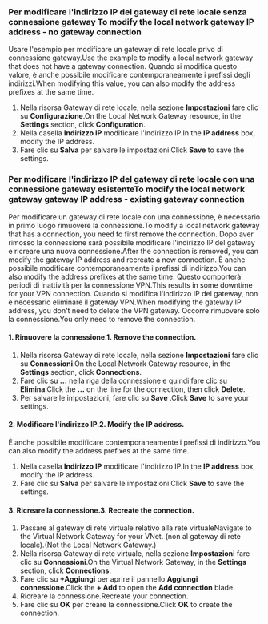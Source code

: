 ### <span data-ttu-id="d71f8-101"><a name="gwipnoconnection"></a> Per modificare l'indirizzo IP del gateway di rete locale senza connessione gateway</span><span class="sxs-lookup"><span data-stu-id="d71f8-101"><a name="gwipnoconnection"></a> To modify the local network gateway IP address - no gateway connection</span></span>

<span data-ttu-id="d71f8-102">Usare l'esempio per modificare un gateway di rete locale privo di connessione gateway.</span><span class="sxs-lookup"><span data-stu-id="d71f8-102">Use the example to modify a local network gateway that does not have a gateway connection.</span></span> <span data-ttu-id="d71f8-103">Quando si modifica questo valore, è anche possibile modificare contemporaneamente i prefissi degli indirizzi.</span><span class="sxs-lookup"><span data-stu-id="d71f8-103">When modifying this value, you can also modify the address prefixes at the same time.</span></span>

1. <span data-ttu-id="d71f8-104">Nella risorsa Gateway di rete locale, nella sezione **Impostazioni** fare clic su **Configurazione**.</span><span class="sxs-lookup"><span data-stu-id="d71f8-104">On the Local Network Gateway resource, in the **Settings** section, click **Configuration**.</span></span>
2. <span data-ttu-id="d71f8-105">Nella casella **Indirizzo IP** modificare l'indirizzo IP.</span><span class="sxs-lookup"><span data-stu-id="d71f8-105">In the **IP address** box, modify the IP address.</span></span>
3. <span data-ttu-id="d71f8-106">Fare clic su **Salva** per salvare le impostazioni.</span><span class="sxs-lookup"><span data-stu-id="d71f8-106">Click **Save** to save the settings.</span></span>

### <span data-ttu-id="d71f8-107"><a name="gwipwithconnection"></a> Per modificare l'indirizzo IP del gateway di rete locale con una connessione gateway esistente</span><span class="sxs-lookup"><span data-stu-id="d71f8-107"><a name="gwipwithconnection"></a>To modify the local network gateway gateway IP address - existing gateway connection</span></span>

<span data-ttu-id="d71f8-108">Per modificare un gateway di rete locale con una connessione, è necessario in primo luogo rimuovere la connessione.</span><span class="sxs-lookup"><span data-stu-id="d71f8-108">To modify a local network gateway that has a connection, you need to first remove the connection.</span></span> <span data-ttu-id="d71f8-109">Dopo aver rimosso la connessione sarà possibile modificare l'indirizzo IP del gateway e ricreare una nuova connessione.</span><span class="sxs-lookup"><span data-stu-id="d71f8-109">After the connection is removed, you can modify the gateway IP address and recreate a new connection.</span></span> <span data-ttu-id="d71f8-110">È anche possibile modificare contemporaneamente i prefissi di indirizzo.</span><span class="sxs-lookup"><span data-stu-id="d71f8-110">You can also modify the address prefixes at the same time.</span></span> <span data-ttu-id="d71f8-111">Questo comporterà periodi di inattività per la connessione VPN.</span><span class="sxs-lookup"><span data-stu-id="d71f8-111">This results in some downtime for your VPN connection.</span></span> <span data-ttu-id="d71f8-112">Quando si modifica l'indirizzo IP del gateway, non è necessario eliminare il gateway VPN.</span><span class="sxs-lookup"><span data-stu-id="d71f8-112">When modifying the gateway IP address, you don't need to delete the VPN gateway.</span></span> <span data-ttu-id="d71f8-113">Occorre rimuovere solo la connessione.</span><span class="sxs-lookup"><span data-stu-id="d71f8-113">You only need to remove the connection.</span></span>
 
#### <a name="1-remove-the-connection"></a><span data-ttu-id="d71f8-114">1. Rimuovere la connessione.</span><span class="sxs-lookup"><span data-stu-id="d71f8-114">1. Remove the connection.</span></span>

1. <span data-ttu-id="d71f8-115">Nella risorsa Gateway di rete locale, nella sezione **Impostazioni** fare clic su **Connessioni**.</span><span class="sxs-lookup"><span data-stu-id="d71f8-115">On the Local Network Gateway resource, in the **Settings** section, click **Connections**.</span></span>
2. <span data-ttu-id="d71f8-116">Fare clic su **...** nella riga della connessione e quindi fare clic su **Elimina**.</span><span class="sxs-lookup"><span data-stu-id="d71f8-116">Click the **...** on the line for the connection, then click **Delete**.</span></span>
3. <span data-ttu-id="d71f8-117">Per salvare le impostazioni, fare clic su **Save** .</span><span class="sxs-lookup"><span data-stu-id="d71f8-117">Click **Save** to save your settings.</span></span>

#### <a name="2-modify-the-ip-address"></a><span data-ttu-id="d71f8-118">2. Modificare l'indirizzo IP.</span><span class="sxs-lookup"><span data-stu-id="d71f8-118">2. Modify the IP address.</span></span>

<span data-ttu-id="d71f8-119">È anche possibile modificare contemporaneamente i prefissi di indirizzo.</span><span class="sxs-lookup"><span data-stu-id="d71f8-119">You can also modify the address prefixes at the same time.</span></span>

1. <span data-ttu-id="d71f8-120">Nella casella **Indirizzo IP** modificare l'indirizzo IP.</span><span class="sxs-lookup"><span data-stu-id="d71f8-120">In the **IP address** box, modify the IP address.</span></span>
2. <span data-ttu-id="d71f8-121">Fare clic su **Salva** per salvare le impostazioni.</span><span class="sxs-lookup"><span data-stu-id="d71f8-121">Click **Save** to save the settings.</span></span>

#### <a name="3-recreate-the-connection"></a><span data-ttu-id="d71f8-122">3. Ricreare la connessione.</span><span class="sxs-lookup"><span data-stu-id="d71f8-122">3. Recreate the connection.</span></span>

1. <span data-ttu-id="d71f8-123">Passare al gateway di rete virtuale relativo alla rete virtuale</span><span class="sxs-lookup"><span data-stu-id="d71f8-123">Navigate to the Virtual Network Gateway for your VNet.</span></span> <span data-ttu-id="d71f8-124">(non al gateway di rete locale).</span><span class="sxs-lookup"><span data-stu-id="d71f8-124">(Not the Local Network Gateway.)</span></span>
2. <span data-ttu-id="d71f8-125">Nella risorsa Gateway di rete virtuale, nella sezione **Impostazioni** fare clic su **Connessioni**.</span><span class="sxs-lookup"><span data-stu-id="d71f8-125">On the Virtual Network Gateway, in the **Settings** section, click **Connections**.</span></span>
3. <span data-ttu-id="d71f8-126">Fare clic su **+Aggiungi** per aprire il pannello **Aggiungi connessione**.</span><span class="sxs-lookup"><span data-stu-id="d71f8-126">Click the **+ Add** to open the **Add connection** blade.</span></span>
4. <span data-ttu-id="d71f8-127">Ricreare la connessione.</span><span class="sxs-lookup"><span data-stu-id="d71f8-127">Recreate your connection.</span></span>
5. <span data-ttu-id="d71f8-128">Fare clic su **OK** per creare la connessione.</span><span class="sxs-lookup"><span data-stu-id="d71f8-128">Click **OK** to create the connection.</span></span>
